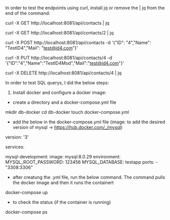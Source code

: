In order to test the endpoints using curl, install jq or remove the | jq from the end of the command:

curl -X GET http://localhost:8081/api/contacts | jq

curl -X GET http://localhost:8081/api/contacts/2 | jq 

curl -X POST http://localhost:8081/api/contacts -d '{"ID": "4","Name": "TestID4","Mail": "test@id4.com"}' 

curl -X PUT http://localhost:8081/api/contacts/4 -d '{"ID":"4","Name":"TestID4Mod","Mail":"test@id4.com"}' 

curl -X DELETE http://localhost:8081/api/contacts/4 | jq 

In order to test SQL querys, I did the below steps:

1. Install docker and configure a docker image:

- create a directory and a docker-compose.yml file

mkdir db-docker
cd db-docker
touch docker-compose.yml

- add the below in the docker-compose.yml file (image: to add the desired version of mysql -> https://hub.docker.com/_/mysql)

version: '3'

services:

  mysql-development:
    image: mysql:8.0.29
    environment:
      MYSQL_ROOT_PASSWORD: 123456
      MYSQL_DATABASE: testapp
    ports:
      - "3308:3306"

- after creatung the .yml file, run the below command. The command pulls the docker image and then it runs the containert

docker-compose up

- to check the status (if the container is running)

docker-compose ps
